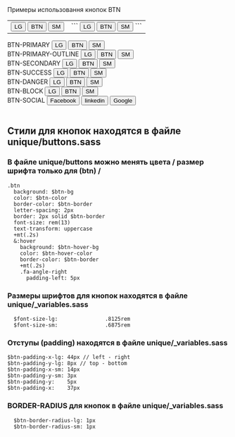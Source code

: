 <link rel="stylesheet" href="http://beta.growthfountain.com/css/main2.css" />
<style>body {width: 100em;}</style>
Примеры использовання кнопок
  BTN
  <table>
    <tr>
      <td class="text-xs-center">
        <button type="button" class="btn btn-lg m-b-1" name="" value="btn-lg">LG</button>
        <button type="button" class="btn m-b-1" name="" value="btn">BTN</button>
        <button type="button" class="btn btn-sm" name="" value="btn-sm">SM</button>
      </td>
      <td>
      ```
        <button type="button" class="btn btn-lg" name="" value="btn-lg">LG</button>
        <button type="button" class="btn" name="" value="btn">BTN</button>
        <button type="button" class="btn btn-sm" name="" value="btn-sm">SM</button>
      ```
      </td>
    </tr>
  </table>
  <div class="col-lg-4">BTN-PRIMARY
    <button type="button" class="btn btn-lg btn-primary" name="" value="btn-lg">LG</button>
    <button type="button" class="btn btn-primary" name="" value="btn">BTN</button>
    <button type="button" class="btn btn-sm btn-primary" name="" value="btn-sm">SM</button></div>
  <div class="col-lg-4">BTN-PRIMARY-OUTLINE
    <button type="button" class="btn btn-lg btn-primary-outline" name="" value="btn-lg">LG</button>
    <button type="button" class="btn btn-primary-outline" name="" value="btn">BTN</button>
    <button type="button" class="btn btn-sm btn-primary-outline" name="" value="btn-sm">SM</button></div>
  <div class="col-lg-4">BTN-SECONDARY
    <button type="button" class="btn btn-lg btn-secondary" name="" value="btn-lg">LG</button>
    <button type="button" class="btn btn-secondary" name="" value="btn">BTN</button>
    <button type="button" class="btn btn-sm btn-secondary" name="" value="btn-sm">SM</button></div>
  <div class="col-lg-3">BTN-SUCCESS
    <button type="button" class="btn btn-lg btn-success" name="" value="btn-lg">LG</button>
    <button type="button" class="btn btn-success" name="" value="btn">BTN</button>
    <button type="button" class="btn btn-sm btn-success" name="" value="btn-sm">SM</button></div>
  <div class="col-lg-3">BTN-DANGER
    <button type="button" class="btn btn-lg btn-danger" name="" value="btn-lg">LG</button>
    <button type="button" class="btn btn-danger" name="" value="btn">BTN</button>
    <button type="button" class="btn btn-sm btn-danger" name="" value="btn-sm">SM</button></div>
  <div class="col-lg-3">BTN-BLOCK
    <button type="button" class="btn btn-lg btn-block" name="" value="btn-lg">LG</button>
    <button type="button" class="btn btn-block" name="" value="btn">BTN</button>
    <button type="button" class="btn btn-sm btn-block" name="" value="btn-sm">SM</button></div>
  <div class="col-lg-3">BTN-SOCIAL
    <button class="btn btn-block btn-lg btn-facebook text-uppercase"><i class="fa fa-facebook"></i>Facebook</button>
    <button class="btn btn-block btn-lg btn-linkedin text-uppercase"><i class="fa fa-linkedin"></i>linkedin</button>
    <button class="btn btn-block btn-lg btn-google text-uppercase"><i class="fa fa-google-plus"></i>Google</button></div> 
<br>  
<h2 class="text-xs-center">Стили для кнопок находятся в файле unique/buttons.sass</h2>

### <p>В файле unique/buttons  можно менять цвета / размер шрифта только для (btn) /</p>
    .btn
      background: $btn-bg
      color: $btn-color
      border-color: $btn-border
      letter-spacing: 2px
      border: 2px solid $btn-border
      font-size: rem(13)
      text-transform: uppercase
      +mt(.2s)
      &:hover
        background: $btn-hover-bg
        color: $btn-hover-color
        border-color: $btn-border
        +mt(.2s)
        .fa-angle-right
          padding-left: 5px

  
### <p>Размеры шрифтов для кнопок находятся в файле unique/_variables.sass</p> 
      $font-size-lg:               .8125rem 
      $font-size-sm:               .6875rem
    

### <p>Отступы (padding)  находятся в файле unique/_variables.sass</p>
    $btn-padding-x-lg: 44px // left - right
    $btn-padding-y-lg: 8px // top - bottom
    $btn-padding-x-sm: 14px
    $btn-padding-y-sm: 3px
    $btn-padding-y:    5px
    $btn-padding-x:    37px

### <p>BORDER-RADIUS для кнопок в файле unique/_variables.sass</p>
      $btn-border-radius-lg: 1px
      $btn-border-radius-sm: 1px
